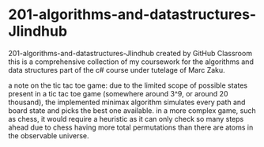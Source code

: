# 201-algorithms-and-datastructures-Jlindhub
201-algorithms-and-datastructures-Jlindhub created by GitHub Classroom
this is a comprehensive collection of my coursework for the algorithms and data structures part of the c# course under tutelage of Marc Zaku. 

a note on the tic tac toe game:
due to the limited scope of possible states present in a tic tac toe game (somewhere around 3^9, or around 20 thousand), the implemented minimax algorithm simulates every path and board state and picks the best one available.
in a more complex game, such as chess, it would require a heuristic as it can only check so many steps ahead due to chess having more total permutations than there are atoms in the observable universe.
